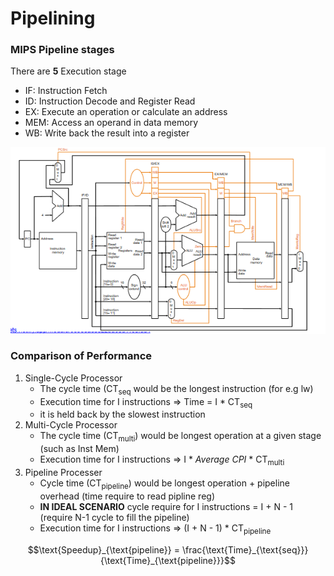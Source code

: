 # Pipelining 
### MIPS Pipeline stages
There are **5** Execution stage
* IF: Instruction Fetch
* ID: Instruction Decode and Register Read 
* EX: Execute an operation or calculate an address 
* MEM: Access an operand in data memory 
* WB: Write back the result into a register 

![Pipeline](https://github.com/lyhthaddeus/Notes/blob/main/WrittenNotes/CS2100/comp/PipelineDataControlPath.png) 

### Comparison of Performance
1. Single-Cycle Processor
    * The cycle time (CT<sub>seq</sub> would be the longest instruction (for e.g lw)
    * Execution time for I instructions => Time = I * CT<sub>seq</sub>              
    * it is held back by the slowest instruction
2. Multi-Cycle Processor 
    * The cycle time (CT<sub>multi</sub>) would be longest operation at a given stage (such as Inst Mem)
    * Execution time for I instructions => I * *Average CPI* * CT<sub>multi</sub> 
3. Pipeline Processer 
    * Cycle time (CT<sub>pipeline</sub>) would be longest operation + pipeline overhead (time require to read pipline reg)
    * **IN IDEAL SCENARIO** cycle require for I instructions = I + N - 1 (require N-1 cycle to fill the pipeline)
    * Execution time for I instructions => (I + N - 1) * CT<sub>pipeline</sub>

$$\text{Speedup}_{\text{pipeline}} = \frac{\text{Time}_{\text{seq}}}{\text{Time}_{\text{pipeline}}}$$




